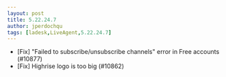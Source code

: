 ```yaml
---
layout: post
title: 5.22.24.7
author: jperdochqu
tags: [ladesk,LiveAgent,5.22.24.7]
---
```


- [Fix] "Failed to subscribe/unsubscribe channels" error in Free accounts (#10877)
- [Fix] Highrise logo is too big (#10862)
